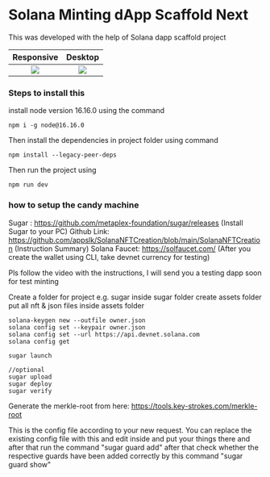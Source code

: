 # Solana Minting dApp Scaffold Next

This was developed with the help of Solana dapp scaffold project

|        Responsive        |          Desktop          |
| :----------------------: | :-----------------------: |
| ![](scaffold-mobile.png) | ![](scaffold-desktop.png) |

### Steps to install this

install node version 16.16.0 using the command

```
npm i -g node@16.16.0
```

Then install the dependencies in project folder using command

```
npm install --legacy-peer-deps
```

Then run the project using

```
npm run dev
```

### how to setup the candy machine

Sugar : https://github.com/metaplex-foundation/sugar/releases (Install Sugar to your PC)
Github Link: https://github.com/appslk/SolanaNFTCreation/blob/main/SolanaNFTCreation (Instruction Summary)
Solana Faucet: https://solfaucet.com/ (After you create the wallet using CLI, take devnet currency for testing)

Pls follow the video with the instructions, I will send you a testing dapp soon for test minting

Create a folder for project e.g. sugar
inside sugar folder create assets folder
put all nft & json files inside assets folder

```
solana-keygen new --outfile owner.json
solana config set --keypair owner.json
solana config set --url https://api.devnet.solana.com
solana config get

sugar launch

//optional
sugar upload
sugar deploy
sugar verify
```

Generate the merkle-root from here: https://tools.key-strokes.com/merkle-root

This is the config file according to your new request. You can replace the existing config file with this and edit inside and put your things there and after that run the command "sugar guard add" after that check whether the respective guards have been added correctly by this command "sugar guard show"

